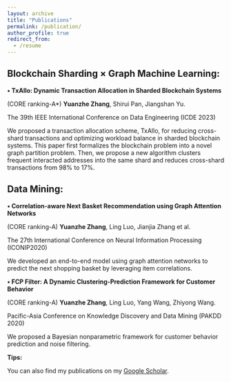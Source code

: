 ```yaml
---
layout: archive
title: "Publications"
permalink: /publication/
author_profile: true
redirect_from:
  - /resume
---
```


Blockchain Sharding × Graph Machine Learning:
-

**• TxAllo: Dynamic Transaction Allocation in Sharded Blockchain Systems**

(CORE ranking-A*) **Yuanzhe Zhang**, Shirui Pan, Jiangshan Yu.

The 39th IEEE International Conference on Data Engineering (ICDE 2023)

We proposed a transaction allocation scheme, TxAllo, for reducing cross-shard transactions and optimizing workload balance in sharded     blockchain systems. This paper first formalizes the blockchain problem into a novel graph partition problem. Then, we propose a new algorithm clusters frequent interacted addresses into the same shard and reduces cross-shard transactions from 98% to 17%.


Data Mining:
-

**• Correlation-aware Next Basket Recommendation using Graph Attention Networks**

(CORE ranking-A) **Yuanzhe Zhang**, Ling Luo, Jianjia Zhang et al.

The 27th International Conference on Neural Information Processing (ICONIP2020)

We developed an end-to-end model using graph attention networks to predict the next shopping basket by leveraging item correlations.


**• FCP Filter: A Dynamic Clustering-Prediction Framework for Customer Behavior**

(CORE ranking-A) **Yuanzhe Zhang**, Ling Luo, Yang Wang, Zhiyong Wang.

Pacific-Asia Conference on Knowledge Discovery and Data Mining (PAKDD 2020)

We proposed a Bayesian nonparametric framework for customer behavior prediction and noise filtering.


**Tips:**

You can also find my publications on my [Google Scholar](https://scholar.google.com/citations?user=GmhjohUAAAAJ&hl=en).
